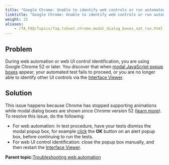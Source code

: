 ```yaml
--- 
title: "Google Chrome: Unable to identify web controls or run automated tests because modal dialog boxes appear"
linktitle: "Google Chrome: Unable to identify web controls or run automated tests because modal dialog boxes appear"
weight: 15
aliases: 
    - /TA_FAQ/Topics/faq.tshoot.chrome.modal_dialog_boxes_not_run.html
---
```


## Problem

During web automation or web UI control identification, you are using Google Chrome 52 or later. You discover that when [modal JavaScript popup boxes](http://www.w3schools.com/js/js_popup.asp) appear, your automated test fails to proceed, or you are no longer able to identify other UI controls via the [Interface Viewer](/TA_Help/Topics/Interface_def_Viewer.html).

## Solution

This issue happens because Chrome has stopped supporting animations while modal dialog boxes are shown since Chrome version 52 \([learn more](https://blog.chromium.org/2016/06/chrome-52-beta-css-containment-simpler.html)\). To resolve this issue, do the following:

-   For web automation: In test procedure, have your tests dismiss the modal popup box, for example [click](/TA_Automation/Topics/bia_click.html) the **OK** button on an alert popup box, before continuing to run the tests.
-   For web UI control identification: close the popup box manually, and then restart the [Interface Viewer](/TA_Help/Topics/Interface_def_Viewer.html).

**Parent topic:**[Troubleshooting web automation](/TA_Automation/Topics/web_troubleshooting.html)


